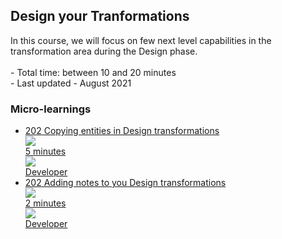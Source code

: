 <div class="ez-academy">
	<div class="ez-academy__body">
		<main class="master">
	<h2 class="title">Design your Tranformations</h2>
    <p>
       In this course, we will focus on few next level capabilities in the transformation area during the Design phase.
        </br></br>
        - Total time: between 10 and 20 minutes
        </br>
        - Last updated - August 2021
    </p>
    <h3 class="title">Micro-learnings</h3>
    <ul class="strip-container">
		<li class="strip">
				<a href="../../docs/microlearning/intermediate-design-transformations-copy-entities" class="strip__link">
				<label for="" class="strip__label">
					<span>202</span>
					Copying entities in Design transformations
				</label>
				<div class="strip__attribute">
					<img class="strip__attribute-icon strip__attribute-icon--duration" src="../../img/microlearning/academy_index/icon-duration32.svg"/>
					<div class="strip__attribute-label">5 minutes</div>
				</div>
				<div class="strip__attribute">
					<img class="strip__attribute-icon strip__attribute-icon--roles" src="../../img/microlearning/academy_index/icon-roles32.svg"/>
					<div class="strip__attribute-label">Developer</div>
				</div>
			</a>
		</li>
		<li class="strip">
				<a href="../../docs/microlearning/intermediate-design-transformations-adding-notes" class="strip__link">
				<label for="" class="strip__label">
					<span>202</span>
					Adding notes to you Design transformations
				</label>
				<div class="strip__attribute">
					<img class="strip__attribute-icon strip__attribute-icon--duration" src="../../img/microlearning/academy_index/icon-duration32.svg"/>
					<div class="strip__attribute-label">2 minutes</div>
				</div>
				<div class="strip__attribute">
					<img class="strip__attribute-icon strip__attribute-icon--roles" src="../../img/microlearning/academy_index/icon-roles32.svg"/>
					<div class="strip__attribute-label">Developer</div>
				</div>
			</a>
		</li>		
    </ul>
    </main>
    </div>
</div>